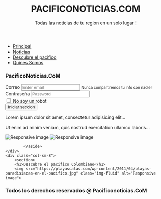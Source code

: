 <!DOCTYPE html>
<html lang="en">
<head>
  <title>Bootstrap Example</title>
  <meta charset="utf-8">
  <meta name="viewport" content="width=device-width, initial-scale=1">
  <link rel="stylesheet" href="https://maxcdn.bootstrapcdn.com/bootstrap/4.3.1/css/bootstrap.min.css">
  <script src="https://ajax.googleapis.com/ajax/libs/jquery/3.3.1/jquery.min.js"></script>
  <script src="https://cdnjs.cloudflare.com/ajax/libs/popper.js/1.14.7/umd/popper.min.js"></script>
  <script src="https://maxcdn.bootstrapcdn.com/bootstrap/4.3.1/js/bootstrap.min.js"></script>
</head>
<body>
<div class="container">
<header>
<div class="header">
  <h1>PACIFICONOTICIAS.COM</h1>
  <p>Todas las noticias de tu region en un solo lugar !</p> 
</div>
</header>
<nav>
<ul class="nav nav-tabs bg-primary">
  <li class="nav-item">
    <a class="nav-link" href="home">Principal</a>
  </li>
  <li class="nav-item">
    <a class="nav-link" href="noticias">Noticias</a>
  </li>
  <li class="nav-item">
    <a class="nav-link active" href="descubre">Descubre el pacifico</a>
  </li>
  <li class="nav-item">
    <a class="nav-link disabled" href="somos">Quines Somos</a>
  </li>
</ul>
</nav>
  <div class="row">
    <div class="col-sm-4">
		<aside>
      <h3>PacificoNoticias.CoM</h3>
			<form>
  <div class="form-group">
    <label for="exampleInputEmail1">Correo</label>
    <input type="email" class="form-control" id="exampleInputEmail1" aria-describedby="emailHelp" placeholder="Enter email">
    <small id="emailHelp" class="form-text text-muted">Nunca compartiremos tu info con nadie!</small>
  </div>
  <div class="form-group">
    <label for="exampleInputPassword1">Contraseña</label>
    <input type="password" class="form-control" id="exampleInputPassword1" placeholder="Password">
  </div>
  <div class="form-check">
    <input type="checkbox" class="form-check-input" id="exampleCheck1">
    <label class="form-check-label" for="exampleCheck1">No soy un robot</label>
  </div>
  <button type="submit" class="btn btn-primary">Iniciar seccion</button>
</form>
      <p>Lorem ipsum dolor sit amet, consectetur adipisicing elit...</p>
      <p>Ut enim ad minim veniam, quis nostrud exercitation ullamco laboris...</p>
			<img src="https://www.absolutviajes.com/wp-content/uploads/2009/10/playas.jpg" class="img-fluid" alt="Responsive image">
			<img src="https://playascalas.com/wp-content/2011/04/playas-paradisiacas-en-el-pacifico3.jpg" class="img-fluid" alt="Responsive image">
			
			</aside>	
    </div>
    <div class="col-sm-8">
		<section>
		<h1>Descubre el pacifico Colombiano</h1>
		<img src="https://playascalas.com/wp-content/2011/04/playas-paradisiacas-en-el-pacifico.jpg" class="img-fluid" alt="Responsive image">
</section>
    </div>
		</div>
	<footer>
	<div class="row">
		<div class="col-sm-12">
		<h3>Todos los derechos reservados @ Pacificonoticias.CoM</h3>
		</div>
	</div>
	</footer>
	
</div>

</body>
</html>